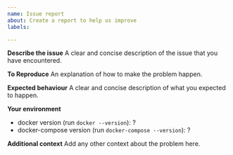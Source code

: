 ```yaml
---
name: Issue report
about: Create a report to help us improve
labels: 

---
```


**Describe the issue**
A clear and concise description of the issue that you have encountered.

**To Reproduce**
An explanation of how to make the problem happen.

**Expected behaviour**
A clear and concise description of what you expected to happen.

**Your environment**
- docker version (run `docker --version`): ?
- docker-compose version (run `docker-compose --version`): ?

**Additional context**
Add any other context about the problem here.
